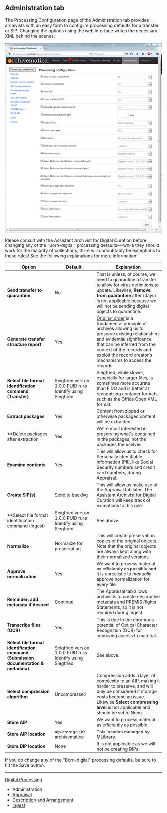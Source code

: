 ## Administration tab

The Processing Configuration page of the Administration tab provides archivists with an easy form to configure processing defaults for a transfer or SIP. Changing the options using the web interface writes the necessary XML behind the scenes.

![Processing Configuration](images/processing-configuration.png)

Please consult with the Assistant Archivist for Digital Curation before changing any of the "Born-digital" processing defaults---while they should work for the majority of collections, there will undoubtably be exceptions to these rules! See the following explanations for more information:

Option | Default | Explanation
--- | --- | ---
**Send transfer to quarantine** | No | That is unless, of course, we need to quarantine a transfer to allow for virus definitions to update. Likewise, **Remove from quarantine** after (days) is not applicable because we will not be sending digital objects to quarantine.
**Generate transfer structure report** | Yes. | [Original order](http://www2.archivists.org/glossary/terms/o/original-order) is a fundamental principle of archives allowing us to preserve existing relationships and evidential significance that can be inferred from the context of the records and exploit the record creator's mechanisms to access the records.  
**Select file format identification command (Transfer)** | Seigfried version 1.0.0 PUID runs Identify using Siegfried. | Siegfried, while slower, especially for larger files, is sometimes more accurate than FIDO and is better at recognizing contaner formats, such as the Office Open XML format.
**Extract packages** | Yes | Content from zipped or otherwise packaged content will be extracted.
**Delete packages after extraction | Yes | We're most interested in preserving what's contained in the packages, not the packages themselves.
**Examine contents** | Yes | This will allow us to check for Personally Identifiable Information (PII), like Social Security numbers and credit card numbers, during Appraisal.
**Create SIP(s)** | Send to backlog | This will allow us make use of the Appraisal tab later. The Assistant Archivist for Digital Curation will keep track of exceptions to this rule. 
**Select file format identification command (Ingest) | Seigfried version 1.0.0 PUID runs Identify using Siegfried | See above.
**Normalize** | Normalize for preservation | This will create preservation copies of the original objects. Note that the original objects are always kept along with their normalized versions.
**Approve normalization** | Yes | We want to process material as efficiently as possible and it is unrealistic to *manually* approve normalization for every file.
**Reminder: add metadata if desired** | Continue | The Appraisal tab allows archivists to create descriptive metadata and PREMIS Rights Statements, so it is not required during Ingest.
**Transcribe files (OCR)** | Yes | This is due to the enormous potential of Optical Character Recognition (OCR) for improving access to material. 
**Select file format identification command (Submission documentation & metadata)** | Seigfried version 1.0.0 PUID runs Identify using Siegfried | See above.
**Select compression algorithm** | Uncompressed | Compression adds a layer of complexity to an AIP, making it harder to preserve, and will only be considered if storage costs become an issue. Likewise **Select compressing level** is not applicable and should be set to None.
**Store AIP** | Yes | We want to process material as efficiently as possible.
**Store AIP location** | aip storage (bhl-archivematica)| This location managed by MLibrary.
**Store DIP location** | None | It is not applicable as we will not be creating DIPs.
  
If you do change any of the "Born-digital" processing defaults, be sure to hit the Save button.
  
***

[Digital Processing](digital-processing.md)
  * Administration
  * [Appraisal](appraisal.md)
  * [Description and Arrangement](arrangement.md)
  * [Ingest](ingest.md)

